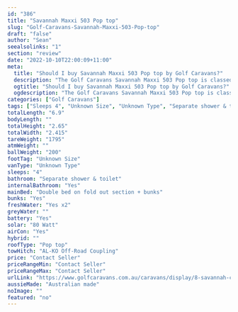 ```yaml
---
id: "386"
title: "Savannah Maxxi 503 Pop top"
slug: "Golf-Caravans-Savannah-Maxxi-503-Pop-top"
draft: "false"
author: "Sean"
seealsolinks: "1"
section: "review"
date: "2022-10-10T22:00:09+11:00"
meta:
  title: "Should I buy Savannah Maxxi 503 Pop top by Golf Caravans?"
  description: "The Golf Caravans Savannah Maxxi 503 Pop top is classed as Unknown Type, and sleeps 4 people. It is Australian made and comes in at Unknown Size. It generally has Separate shower & toilet."
  ogtitle: "Should I buy Savannah Maxxi 503 Pop top by Golf Caravans?"
  ogdescription: "The Golf Caravans Savannah Maxxi 503 Pop top is classed as Unknown Type, and sleeps 4 people. It is Australian made and comes in at Unknown Size. It generally has Separate shower & toilet."
categories: ["Golf Caravans"]
tags: ["Sleeps 4", "Unknown Size", "Unknown Type", "Separate shower & toilet", "Pop top", "Price Unknown"]
totalLength: "6.9"
bodyLength: ""
totalHeight: "2.65"
totalWidth: "2.415"
tareWeight: "1795"
atmWeight: ""
ballWeight: "200"
footTag: "Unknown Size"
vanType: "Unknown Type"
sleeps: "4"
bathroom: "Separate shower & toilet"
internalBathroom: "Yes"
mainBed: "Double bed on fold out section + bunks"
bunks: "Yes"
freshWater: "Yes x2"
greyWater: ""
battery: "Yes"
solar: "80 Watt"
airCon: "Yes"
hybrid: ""
roofType: "Pop top"
towHitch: "AL-KO Off-Road Coupling"
price: "Contact Seller"
priceRangeMin: "Contact Seller"
priceRangeMax: "Contact Seller"
urlLink: "https://www.golfcaravans.com.au/caravans/display/8-savannah-caravan-range-/"
aussieMade: "Australian made"
noImage: ""
featured: "no"
---
```

